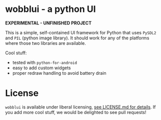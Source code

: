 
# wobblui - a python UI

**EXPERIMENTAL - UNFINISHED PROJECT**

This is a simple, self-contained UI framework for Python that uses
`PySDL2` and `PIL` (python image library). It should work for any
of the platforms where those two libraries are available.

Cool stuff:

- tested with `python-for-android`
- easy to add custom widgets
- proper redraw handling to avoid battery drain

# License

`wobblui` is available under liberal licensing, [see LICENSE.md for
details](LICENSE.md). If you add more cool stuff, we would be
delighted to see pull requests!

